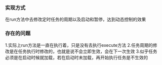 ### 实现方式
在run方法中去修改定时任务的周期以及启动和暂停，达到动态控制的效果

### 存在的问题
1.实际上run方法是一直在执行着，只是没有去执行execute方法
2.任务周期的修改是在任务执行时修改的，也就是说不会立即生效，会在下一次生效
3.似乎任务必须是在启动时候就加载，若在启动时未加载，再开始执行任务是不生效的